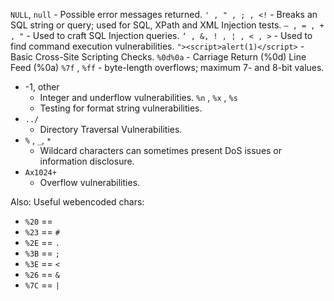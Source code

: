 `NULL`, `null`
	- Possible error messages returned.
`' , " , ; , <!`
	- Breaks an SQL string or query; used for SQL, XPath and XML Injection tests.
`– , = , + , "`
	- Used to craft SQL Injection queries.
`‘ , &, ! , ¦ , < , >`
	- Used to find command execution vulnerabilities.
`"><script>alert(1)</script>`
	- Basic Cross-Site Scripting Checks.
`%0d%0a`
	- Carriage Return (%0d) Line Feed (%0a)
`%7f` , `%ff`
	- byte-length overflows; maximum 7- and 8-bit values.
- -1, other
	- Integer and underflow vulnerabilities.
`%n` , `%x` , `%s`
	- Testing for format string vulnerabilities.
- `../`
	- Directory Traversal Vulnerabilities.
- `%` , `_`, `*`
	- Wildcard characters can sometimes present DoS issues or information disclosure.
- `Ax1024+`
	- Overflow vulnerabilities.

Also: Useful webencoded chars:
- `%20` == ` `
- `%23` == `#`
- `%2E` == `.`
- `%3B` == `;`
- `%3E` == `<`
- `%26` == `&`
- `%7C` == `|`